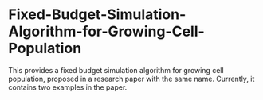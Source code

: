 # Fixed-Budget-Simulation-Algorithm-for-Growing-Cell-Population
This provides a fixed budget simulation algorithm for growing cell population, proposed in a research paper with the same name. Currently, it contains two examples in the paper. 
